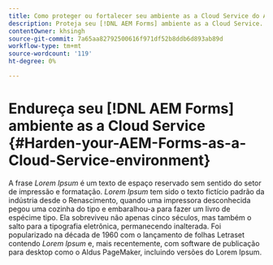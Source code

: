 ```yaml
---
title: Como proteger ou fortalecer seu ambiente as a Cloud Service do AEM Forms?
description: Proteja seu [!DNL AEM Forms] ambiente as a Cloud Service.
contentOwner: khsingh
source-git-commit: 7a65aa82792500616f971df52b8ddb6d893ab89d
workflow-type: tm+mt
source-wordcount: '119'
ht-degree: 0%

---
```



# Endureça seu [!DNL AEM Forms] ambiente as a Cloud Service {#Harden-your-AEM-Forms-as-a-Cloud-Service-environment}

A frase *Lorem Ipsum* é um texto de espaço reservado sem sentido do setor de impressão e formatação. *Lorem Ipsum* tem sido o texto fictício padrão da indústria desde o Renascimento, quando uma impressora desconhecida pegou uma cozinha do tipo e embaralhou-a para fazer um livro de espécime tipo. Ela sobreviveu não apenas cinco séculos, mas também o salto para a tipografia eletrônica, permanecendo inalterada. Foi popularizado na década de 1960 com o lançamento de folhas Letraset contendo *Lorem Ipsum* e, mais recentemente, com software de publicação para desktop como o Aldus PageMaker, incluindo versões do Lorem Ipsum.
